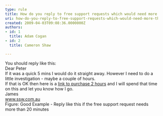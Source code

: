 ```yaml
---
type: rule
title: How do you reply to free support requests which would need more than 20 minutes work?
uri: how-do-you-reply-to-free-support-requests-which-would-need-more-than-20-minutes-work
created: 2009-04-03T09:08:36.0000000Z
authors:
- id: 1
  title: Adam Cogan
- id: 2
  title: Cameron Shaw

---
```




<span class='intro'> You should reply like this&#58;<br>
<span class="ms-rteCustom-GreyBox">Dear Peter <br>
If it was a quick 5 mins I would do it straight away. However I need to do a little investigation - maybe a couple of hours. <br>
If that is OK then here is a <a href="http&#58;//www.ssw.com.au/ssw/Shop/BasketInsert.aspx?ProductID=SUPP2">link to purchase 2 hours</a> and I will spend that time on this and let you know how I go. <br>
James <br>
www.ssw.com.au <br>
</span><span class="ms-rteCustom-FigureGood">Figure&#58;&#160;Good Example - Reply like this if the free support request needs more than 20 minutes</span>
 </span>




